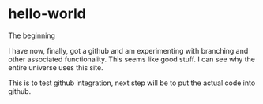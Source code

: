 # hello-world
The beginning

I have now, finally, got a github and am experimenting with branching and other associated functionality. This seems like good stuff. I can see why the entire universe uses this site.

This is to test github integration, next step will be to put the actual code into github.